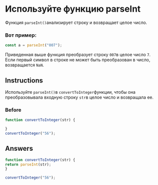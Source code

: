 # Используйте функцию parseInt
Функция `parseInt()`анализирует строку и возвращает целое число. 
### Вот пример:
```javascript
const a = parseInt("007");
```
Приведенная выше функция преобразует строку `007`в целое число `7`. Если первый символ в строке не может быть преобразован в число, возвращается `NaN`.
## Instructions
Используйте `parseInt()`в `convertToInteger`функции, чтобы она преобразовывала входную строку `str`в целое число и возвращала ее.
### Before
```javascript
function convertToInteger(str) {

}
convertToInteger("56");
```
## Answers
```javascript
function convertToInteger(str) {
return parseInt(str);
}

convertToInteger("56");
```

